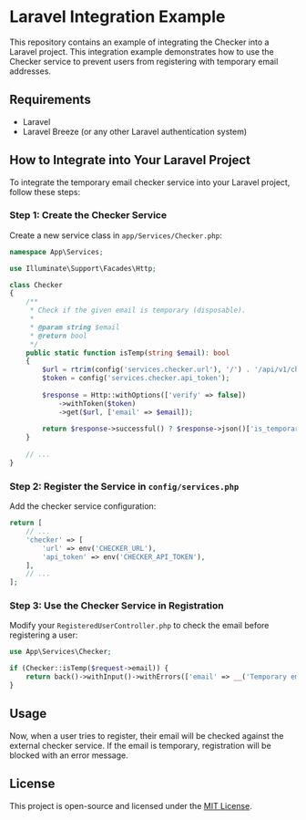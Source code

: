 # Laravel Integration Example

This repository contains an example of integrating the Checker into a Laravel project. This integration example demonstrates how to use the Checker service to prevent users from registering with temporary email addresses.

## Requirements
- Laravel
- Laravel Breeze (or any other Laravel authentication system)

## How to Integrate into Your Laravel Project

To integrate the temporary email checker service into your Laravel project, follow these steps:

### Step 1: Create the Checker Service
Create a new service class in `app/Services/Checker.php`:

```php
namespace App\Services;

use Illuminate\Support\Facades\Http;

class Checker
{
    /**
     * Check if the given email is temporary (disposable).
     * 
     * @param string $email
     * @return bool
     */
    public static function isTemp(string $email): bool
    {
        $url = rtrim(config('services.checker.url'), '/') . '/api/v1/check';
        $token = config('services.checker.api_token');
        
        $response = Http::withOptions(['verify' => false])
            ->withToken($token)
            ->get($url, ['email' => $email]);
        
        return $response->successful() ? $response->json()['is_temporary'] : false;
    }
    
    // ...
}
```

### Step 2: Register the Service in `config/services.php`
Add the checker service configuration:

```php
return [
    // ...
    'checker' => [
        'url' => env('CHECKER_URL'),
        'api_token' => env('CHECKER_API_TOKEN'),
    ],
    // ...
];
```

### Step 3: Use the Checker Service in Registration
Modify your `RegisteredUserController.php` to check the email before registering a user:

```php
use App\Services\Checker;

if (Checker::isTemp($request->email)) {
    return back()->withInput()->withErrors(['email' => __('Temporary email addresses are not allowed.')]);
}
```

## Usage
Now, when a user tries to register, their email will be checked against the external checker service. If the email is temporary, registration will be blocked with an error message.

## License
This project is open-source and licensed under the [MIT License](LICENSE).

